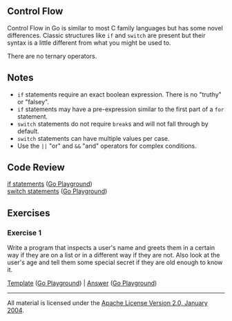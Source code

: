 ## Control Flow

Control Flow in Go is similar to most C family languages but has some novel
differences. Classic structures like `if` and `switch` are present but their
syntax is a little different from what you might be used to.

There are no ternary operators.

## Notes

* `if` statements require an exact boolean expression. There is no "truthy" or "falsey".
* `if` statements may have a pre-expression similar to the first part of a `for` statement.
* `switch` statements do not require `break`s and will not fall through by default.
* `switch` statements can have multiple values per case.
* Use the `||` "or" and `&&` "and" operators for complex conditions.

## Code Review

[if statements](example1/example1.go) ([Go Playground](https://play.golang.org/p/YuENxHd7llH))  
[switch statements](example2/example2.go) ([Go Playground](https://play.golang.org/p/Ixx0rjkZFdp))

## Exercises

### Exercise 1

Write a program that inspects a user's name and greets them in a certain way if
they are on a list or in a different way if they are not. Also look at the
user's age and tell them some special secret if they are old enough to know it.

[Template](exercises/template1/template1.go) ([Go Playground](https://play.golang.org/p/MrBtCfvCqcW)) | 
[Answer](exercises/exercise1/exercise1.go) ([Go Playground](https://play.golang.org/p/Q9YIorV63_Z))
___
All material is licensed under the [Apache License Version 2.0, January 2004](http://www.apache.org/licenses/LICENSE-2.0).
